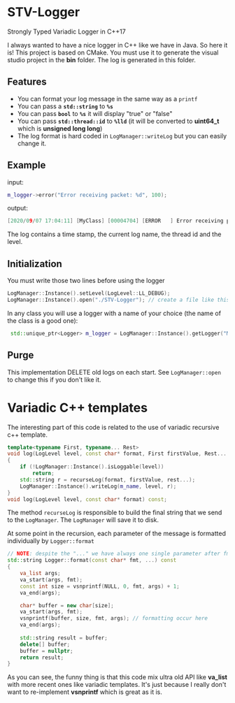 # STV-Logger
Strongly Typed Variadic Logger in C++17

I always wanted to have a nice logger in C++ like we have in Java. So here it is! This project is based on CMake. You must use it to generate the visual studio project in the **bin** folder. The log is generated in this folder.

## Features

- You can format your log message in the same way as a `printf`
- You can pass a **`std::string`** to **`%s`**
- You can pass **`bool`** to **`%s`** it will display "true" or "false"
- You can pass **`std::thread::id`** to **`%lld`** (it will be converted to **uint64_t** which is **unsigned long long**)
- The log format is hard coded in `LogManager::writeLog` but you can easily change it.

## Example

input:

```c++
m_logger->error("Error receiving packet: %d", 100);
```

output:

```C++
[2020/09/07 17:04:11] [MyClass] [00004704] [ERROR   ] Error receiving packet: 100
```

The log contains a time stamp, the current log name, the thread id and the level.

## Initialization

You must write those two lines before using the logger

```c++
LogManager::Instance().setLevel(LogLevel::LL_DEBUG);
LogManager::Instance().open("./STV-Logger"); // create a file like this: STV-Logger-2020-09-07 17-23-43.log
```

In any class you will use a logger with a name of your choice (the name of the class is a good one):

```c++
 std::unique_ptr<Logger> m_logger = LogManager::Instance().getLogger("MyClass");
```

## Purge

This implementation DELETE old logs on each start.  See `LogManager::open` to change this if you don't like it.

# Variadic C++ templates

The interesting part of this code is related to the use of variadic recursive c++ template. 

```c++
template<typename First, typename... Rest>
void log(LogLevel level, const char* format, First firstValue, Rest... rest) const
{
    if (!LogManager::Instance().isLoggable(level))
        return;
    std::string r = recurseLog(format, firstValue, rest...);
    LogManager::Instance().writeLog(m_name, level, r);
}
void log(LogLevel level, const char* format) const;
```

The method `recurseLog` is responsible to build the final string that we send to the `LogManager`. The `LogManager` will save it to disk.

At some point in the recursion, each parameter of the message is formatted individually by `Logger::format`

```c++
// NOTE: despite the "..." we have always one single parameter after fmt here.
std::string Logger::format(const char* fmt, ...) const
{
	va_list args;
	va_start(args, fmt);
	const int size = vsnprintf(NULL, 0, fmt, args) + 1;
	va_end(args);

	char* buffer = new char[size];
	va_start(args, fmt);
	vsnprintf(buffer, size, fmt, args); // formatting occur here
	va_end(args);
	
	std::string result = buffer;
	delete[] buffer;
	buffer = nullptr;
	return result;
}
```

As you can see, the funny thing is that this code mix ultra old API like **va_list** with more recent ones like variadic templates. It's just because I really don't want to re-implement **vsnprintf** which is great as it is.



